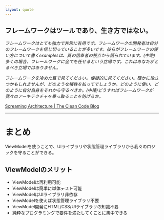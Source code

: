 ```yaml
---
layout: quote
---
```


## フレームワークはツールであり、生き方ではない。

*フレームワークはとても強力で非常に有用です。フレームワークの開発者は自分のフレームワークを信じ切っていることが多いです。彼らがフレームワークの使い方について書くexamplesは、真の信奉者の視点から語られています。(中略)多くの場合、フレームワークに全てを任せるという立場です。これはあなたがとるべき立場ではありません。*

*フレームワークを冷めた目で見てください。懐疑的に見てください。確かに役立つかもしれませんが、どのような犠牲を払ってでしょうか。どのように使い、どのように自分自身をそれから守るべきか。(中略)どうすればフレームワークが我々のアーキテクチャを乗っ取ることを防げるか。*

[Screaming Architecture | The Clean Code Blog](https://blog.cleancoder.com/uncle-bob/2011/09/30/Screaming-Architecture.html)

---

# まとめ

ViewModelを使うことで、UIライブラリや状態管理ライブラリから我々のロジックを守ることができる。

## ViewModelのメリット

- ViewModelは再利用可能
- ViewModelは簡単に単体テスト可能
- ViewModelはUIライブラリ非依存
- ViewModelを使えば状態管理ライブラリ不要
- ViewModel開発にHTML/CSS/UIライブラリの知識不要
- 純粋なプログラミングで要件を満たしてくことに集中できる
